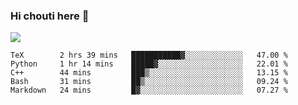 ### Hi chouti here 👋

![](https://github-readme-stats.vercel.app/api?username=l0nl1f3)

<!--START_SECTION:waka-->
```text
TeX        2 hrs 39 mins   ███████████▓░░░░░░░░░░░░░   47.00 % 
Python     1 hr 14 mins    █████▓░░░░░░░░░░░░░░░░░░░   22.01 % 
C++        44 mins         ███▒░░░░░░░░░░░░░░░░░░░░░   13.15 % 
Bash       31 mins         ██▒░░░░░░░░░░░░░░░░░░░░░░   09.24 % 
Markdown   24 mins         █▓░░░░░░░░░░░░░░░░░░░░░░░   07.27 % 
```
<!--END_SECTION:waka-->

<!--
**l0nl1f3/l0nl1f3** is a ✨ _special_ ✨ repository because its `README.md` (this file) appears on your GitHub profile.

Here are some ideas to get you started:

- 🔭 I’m currently working on ...
- 🌱 I’m currently learning ...
- 👯 I’m looking to collaborate on ...
- 🤔 I’m looking for help with ...
- 💬 Ask me about ...
- 📫 How to reach me: ...
- 😄 Pronouns: ...
- ⚡ Fun fact: ...
-->
